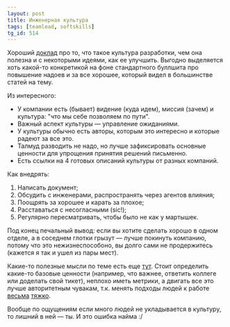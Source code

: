 ```yaml
---
layout: post
title: Инженерная культура
tags: [teamlead, softskills]
tg_id: 514
---
```

Хороший [доклад](https://www.youtube.com/watch?v=vH3Iphod97s) про то, что такое культура разработки, чем она полезна и с некоторыми идеями, как ее улучшить. Выгодно выделяется хоть какой-то конкретикой на фоне стандартного буллшита про повышение надоев и за все хорошее, который видел в большинстве статей на тему.

Из интересного: 
- У компании есть (бывает) видение (куда идем), миссия (зачем) и культура: "что мы себе позволяем по пути".
- Важный аспект культуры — управление ожиданиями.
- У культуры обычно есть авторы, которым это интересно и которые радеют за все это.
- Талмуд разводить не надо, но лучше зафиксировать основные ценности для упрощения принятия решений письменно.
- Есть ссылки на 4 готовых описаний культуры от разных компаний.

Как внедрять:
1. Написать документ;
2. Обсудить с инженерами, распространять через агентов влияния;
3. Поощрять за хорошее и карать за плохое;
4. Расставаться с несогласными (sic!);
5. Регулярно пересматривать, чтобы было не как у мартышек.

Под конец печальный вывод: если вы хотите сделать хорошо в одном отделе, а в соседнем глотки грызут — лучше покинуть компанию, потому что это нежизнеспособоно, вы долго сами не продержитесь (кажется я так и ушел из пары мест).

Какие-то полезные мысли по теме есть еще [тут](https://www.insart.com/signals/building-a-winning-engineering-culture). Стоит определить какие-то базовые ценности (например, что важнее, ответить коллеге или доделать свой тикет), неплохо иметь метрики, а двигать все это лучше авторитетным чувакам, т.к. менять подходы людей к работе [весьма](/2024/03/05/capability-trap.html) [тяжко](/2021/11/30/hard-problems-of-development.html).

Вообще по ощущениям если много людей не укладывается в культуру, то лишний в ней — ты. И это ошибка найма :/
